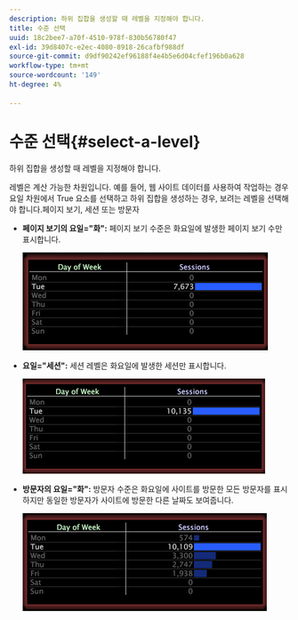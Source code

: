 ```yaml
---
description: 하위 집합을 생성할 때 레벨을 지정해야 합니다.
title: 수준 선택
uuid: 18c2bee7-a70f-4510-978f-830b56780f47
exl-id: 39d8407c-e2ec-4080-8918-26cafbf988df
source-git-commit: d9df90242ef96188f4e4b5e6d04cfef196b0a628
workflow-type: tm+mt
source-wordcount: '149'
ht-degree: 4%

---
```


# 수준 선택{#select-a-level}

하위 집합을 생성할 때 레벨을 지정해야 합니다.

레벨은 계산 가능한 차원입니다. 예를 들어, 웹 사이트 데이터를 사용하여 작업하는 경우 요일 차원에서 True 요소를 선택하고 하위 집합을 생성하는 경우, 보려는 레벨을 선택해야 합니다.페이지 보기, 세션 또는 방문자

* **페이지 보기의 요일=&quot;화&quot;:** 페이지 보기 수준은 화요일에 발생한 페이지 보기 수만 표시합니다.

   ![](assets/vis_Subset_byPageView.png)

* **요일=&quot;세션&quot;:** 세션 레벨은 화요일에 발생한 세션만 표시합니다.

   ![](assets/vis_Subset_bySession.png)

* **방문자의 요일=&quot;화&quot;:** 방문자 수준은 화요일에 사이트를 방문한 모든 방문자를 표시하지만 동일한 방문자가 사이트에 방문한 다른 날짜도 보여줍니다.

   ![](assets/vis_Subset_byVisitor.png)
